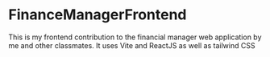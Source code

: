 # FinanceManagerFrontend

This is my frontend contribution to the financial manager web application by me and other classmates. It uses Vite and ReactJS as well as tailwind CSS 
